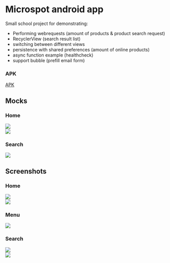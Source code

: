 # Microspot android app
Small school project for demonstrating:
- Performing webrequests (amount of products & product search request) 
- RecyclerView (search result list)
- switching between different views
- persistence with shared preferences (amount of online products)
- async function example (healthcheck)
- support bubble (prefill email form)

### APK
[APK](../blob/master/apk/app-debug-apk-v1.apk)

## Mocks
### Home
![](/doc/mock_1.png)  
![](/doc/mock_2.png)  
### Search
![](/doc/mock_3.png)  

## Screenshots
### Home
![](/doc/screenshot_home_1.png)  
![](/doc/screenshot_home_2.png)  
### Menu
![](/doc/screenshot_menu.png)  
### Search
![](/doc/screenshot_search.png)  
![](/doc/screenshot_search_link.png)  
